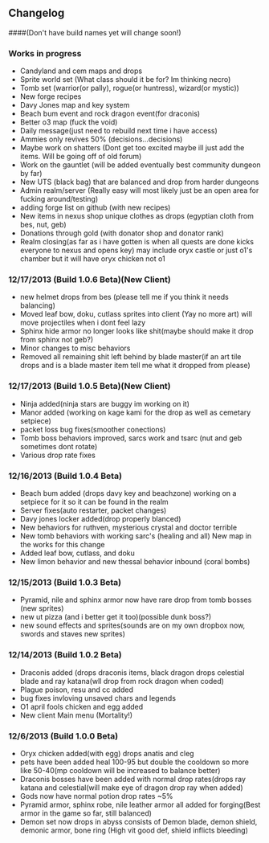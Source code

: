 ## Changelog 
####(Don't have build names yet will change soon!)

### Works in progress

* Candyland and cem maps and drops
* Sprite world set (What class should it be for? Im thinking necro)
* Tomb set (warrior(or pally), rogue(or huntress), wizard(or mystic))
* New forge recipes
* Davy Jones map and key system
* Beach bum event and rock dragon event(for draconis)
* Better o3 map (fuck the void)
* Daily message(just need to rebuild next time i have access)
* Ammies only revives 50% (decisions...decisions)
* Maybe work on shatters (Dont get too excited maybe ill just add the items. Will be going off of old forum)
* Work on the gauntlet (will be added eventually best community dungeon by far)
* New UTS (black bag) that are balanced and drop from harder dungeons
* Admin realm/server (Really easy will most likely just be an open area for fucking around/testing)
* adding forge list on github (with new recipes)
* New items in nexus shop unique clothes as drops (egyptian cloth from bes, nut, geb)
* Donations through gold (with donator shop and donator rank)
* Realm closing(as far as i have gotten is when all quests are done kicks everyone to nexus and opens key) may include oryx castle or just o1's chamber but it will have oryx chicken not o1

### 12/17/2013 (Build 1.0.6 Beta)(New Client)

* new helmet drops from bes (please tell me if you think it needs balancing)
* Moved leaf bow, doku, cutlass sprites into client (Yay no more art) will move projectiles when i dont feel lazy
* Sphinx hide armor no longer looks like shit(maybe should make it drop from sphinx not geb?)
* Minor changes to misc behaviors
* Removed all remaining shit left behind by blade master(if an art tile drops and is a blade master item tell me what it dropped from please)


### 12/17/2013 (Build 1.0.5 Beta)(New Client)

* Ninja added(ninja stars are buggy im working on it)
* Manor added (working on kage kami for the drop as well as cemetary setpiece)
* packet loss bug fixes(smoother conections)
* Tomb boss behaviors improved, sarcs work and tsarc (nut and geb sometimes dont rotate)
* Various drop rate fixes

### 12/16/2013 (Build 1.0.4 Beta)

* Beach bum added (drops davy key and beachzone) working on a setpiece for it so it can be found in the realm
* Server fixes(auto restarter, packet changes)
* Davy jones locker added(drop properly blanced)
* New behaviors for ruthven, mysterious crystal and doctor terrible
* New tomb behaviors with working sarc's (healing and all) New map in the works for this change
* Added leaf bow, cutlass, and doku
* New limon behavior and new thessal behavior inbound (coral bombs)

### 12/15/2013 (Build 1.0.3 Beta)
* Pyramid, nile and sphinx armor now have rare drop from tomb bosses (new sprites)
* new ut pizza (and i better get it too)(possible dunk boss?)
* new sound effects and sprites(sounds are on my own dropbox now, swords and staves new sprites)

### 12/14/2013 (Build 1.0.2 Beta)
* Draconis added (drops draconis items, black dragon drops celestial blade and ray katana(wll drop from rock dragon when coded)
* Plague poison, resu and cc added
* bug fixes invloving unsaved chars and legends
* O1 april fools chicken and egg added
* New client Main menu (Mortality!)

### 12/6/2013 (Build 1.0.0 Beta) 
* Oryx chicken added(with egg) drops anatis and cleg
* pets have been added heal 100-95 but double the cooldown so more like 50-40(mp cooldown will be increased to balance better)
* Draconis bosses have been added with normal drop rates(drops ray katana and celestial(will make eye of dragon drop ray when added)
* Gods now have normal potion drop rates ~5%
* Pyramid armor, sphinx robe, nile leather armor all added for forging(Best armor in the game so far, still balanced)
* Demon set now drops in abyss consists of Demon blade, demon shield, demonic armor, bone ring (High vit good def, shield inflicts bleeding)

